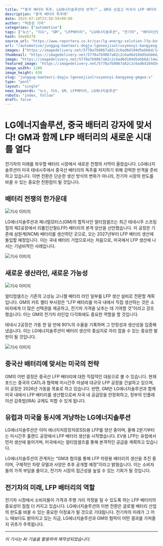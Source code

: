 ```yaml
---
title: "“중국 배터리 독주, LG에너지솔루션의 반격!” … GM과 손잡고 미국서 LFP 배터리 양산 돌입"
description: "중국 배터리 독주에"
date: 2025-07-18T23:50:59+09:00
author: "박준성 기자"
categories: ["automotive"]
tags: ["뉴스", "이슈", "GM", "LFP배터리", "LG에너지솔루션", "전기차", "배터리산업"]
hash: 56e602f8
source_url: "https://www.reportera.co.kr/car/lg-energy-solution-lfp-battery-production/"
url: "/automotive/junggug-baeteori-dogju-lgeneojisolrusyeonyi-bangyeog-gmgwa-s/"
images: ["https://imagedelivery.net/5778a7b9867a82c2c6ad6d104d5ebb6d/14e2d0a1-4060-44b8-4d21-574cd3f8f700/public"]
thumbnail: "https://imagedelivery.net/5778a7b9867a82c2c6ad6d104d5ebb6d/14e2d0a1-4060-44b8-4d21-574cd3f8f700/public"
image: "https://imagedelivery.net/5778a7b9867a82c2c6ad6d104d5ebb6d/14e2d0a1-4060-44b8-4d21-574cd3f8f700/public"
featured_image: "https://imagedelivery.net/5778a7b9867a82c2c6ad6d104d5ebb6d/14e2d0a1-4060-44b8-4d21-574cd3f8f700/public"
image_width: 1200
image_height: 630
slug: "junggug-baeteori-dogju-lgeneojisolrusyeonyi-bangyeog-gmgwa-s"
type: "post"
layout: "single"
news_keywords: "뉴스, 이슈, GM, LFP배터리, LG에너지솔루션"
robots: "index, follow"
draft: false
---
```


# LG에너지솔루션, 중국 배터리 강자에 맞서다! GM과 함께 LFP 배터리의 새로운 시대를 열다

전기차의 미래를 좌우할 배터리 시장에서 새로운 전쟁의 서막이 올랐습니다. LG에너지솔루션이 미국 테네시주에서 중국산 배터리의 독주를 저지하기 위해 강력한 반격을 준비하고 있습니다. 이번 전환은 단순한 생산 방식의 변화가 아니라, 전기차 시장의 판도를 바꿀 수 있는 중요한 전환점이 될 것입니다.

## 배터리 전쟁의 한가운데


![기사 이미지](https://imagedelivery.net/5778a7b9867a82c2c6ad6d104d5ebb6d/14e2d0a1-4060-44b8-4d21-574cd3f8f700/public)


LG에너지솔루션과 제너럴모터스(GM)의 합작사인 얼티엄셀즈는 최근 테네시주 스프링힐의 제2공장에서 리튬인산철(LFP) 배터리의 본격 양산을 선언했습니다. 이 공장은 기존에 삼원계(NCM) 배터리를 생산하던 곳으로, 오는 2027년부터 LFP 배터리 생산에 돌입할 예정입니다. 이는 국내 배터리 기업으로서는 처음으로, 미국에서 LFP 생산에 나서는 기념비적인 사례입니다.


![기사 이미지](https://imagedelivery.net/5778a7b9867a82c2c6ad6d104d5ebb6d/da90f417-8bae-4972-7458-67d2d78a8f00/public)


## 새로운 생산라인, 새로운 가능성


![기사 이미지](https://imagedelivery.net/5778a7b9867a82c2c6ad6d104d5ebb6d/b60d180d-f8d4-4f56-e745-05c6581bc900/public)


얼티엄셀즈는 기존의 고성능 고니켈 배터리 라인 일부를 LFP 생산 설비로 전환할 계획입니다. GM의 커트 켈티 부사장은 “LFP 배터리를 미국 내에서 직접 생산하는 것은 소비자에게 더 많은 선택권을 제공하고, 전기차 가격을 낮추는 데 기여할 것”이라고 강조했습니다. 이는 GM의 전기차 라인업 다각화에도 중요한 역할을 할 것입니다.

테네시 2공장은 가동 한 달 만에 90%의 수율을 기록하며 그 안정성과 생산성을 입증해냈습니다. 이는 LG에너지솔루션이 배터리 생산의 중심지로 자리 잡을 수 있는 중요한 발판이 될 것입니다.


![기사 이미지](https://imagedelivery.net/5778a7b9867a82c2c6ad6d104d5ebb6d/634d023d-c48d-4d6f-ec96-41b6ae692000/public)


## 중국산 배터리에 맞서는 미국의 전략

GM의 이번 결정은 중국산 LFP 배터리에 대한 직접적인 대응으로 볼 수 있습니다. 현재 포드는 중국의 CATL과 협력해 미시간주 마샬에 대규모 LFP 공장을 건설하고 있으며, 이 공장은 2026년 가동을 목표로 하고 있습니다. 반면, GM은 LG에너지솔루션과 함께 미국 내에서 LFP 배터리를 생산함으로써 자국 내 공급망을 안정화하고, 정부의 인플레이션 감축법(IRA) 규제도 피할 수 있게 됩니다.

## 유럽과 미국을 동시에 겨냥하는 LG에너지솔루션

LG에너지솔루션은 이미 에너지저장장치(ESS)용 LFP를 양산 중이며, 올해 2분기부터는 미시간주 홀랜드 공장에서 LFP 배터리 생산을 시작했습니다. EV용 LFP는 유럽에서 먼저 생산에 들어가며, 미국에서는 얼티엄셀즈를 통해 본격적인 공급을 계획하고 있습니다. 

LG에너지솔루션의 관계자는 “GM과 협의를 통해 LFP 차량용 배터리의 생산을 추진 중이며, 구체적인 차량 모델과 사양은 추후 공개할 예정”이라고 밝혔습니다. 이는 소비자들의 가격 부담을 줄이고, 전기차 시장의 접근성을 높일 수 있는 기회가 될 것입니다.

## 전기차의 미래, LFP 배터리의 역할

전기차 시장에서 소비자들이 가격과 주행 거리 걱정을 덜 수 있도록 하는 LFP 배터리의 중요성이 점점 더 커지고 있습니다. LG에너지솔루션의 이번 전환은 글로벌 배터리 산업의 판도를 바꿀 수 있는 중요한 이정표가 될 것으로 기대됩니다. 전기차의 미래가 그 어느 때보다도 밝아지고 있는 지금, LG에너지솔루션과 GM의 협력이 어떤 결과를 가져올지 귀추가 주목됩니다.

---
*이 기사는 AI 기술을 활용하여 재작성되었습니다.*
